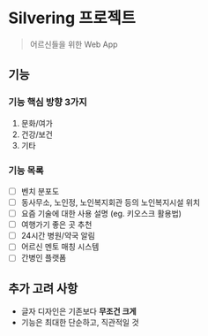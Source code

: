 # Silvering 프로젝트

> 어르신들을 위한 Web App

## 기능
### 기능 핵심 방향 3가지
1. 문화/여가
2. 건강/보건
3. 기타

### 기능 목록
- [ ] 벤치 분포도
- [ ] 동사무소, 노인정, 노인복지회관 등의 노인복지시설 위치
- [ ] 요즘 기술에 대한 사용 설명 (eg. 키오스크 활용법)
- [ ] 여행가기 좋은 곳 추천
- [ ] 24시간 병원/약국 알림
- [ ] 어르신 멘토 매칭 시스템
- [ ] 간병인 플랫폼

## 추가 고려 사항
- 글자 디자인은 기존보다 **무조건 크게**
- 기능은 최대한 단순하고, 직관적일 것